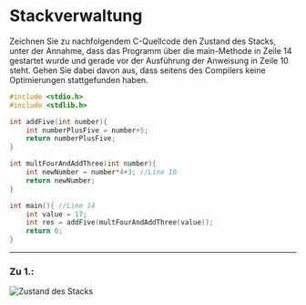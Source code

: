 # Stackverwaltung
Zeichnen Sie zu nachfolgendem C-Quellcode den Zustand des Stacks, unter der Annahme, dass das Programm über die main-Methode in Zeile 14 gestartet wurde und gerade vor der Ausführung der Anweisung in Zeile 10 steht. Gehen Sie dabei davon aus, dass seitens des Compilers keine Optimierungen stattgefunden haben.
```c
#include <stdio.h>
#include <stdlib.h>

int addFive(int number){
    int numberPlusFive = number+5;
    return numberPlusFive;
}

int multFourAndAddThree(int number){
    int newNumber = number*4+3; //Line 10
    return newNumber;
}

int main(){ //Line 14
    int value = 17;
    int res = addFive(multFourAndAddThree(value));
    return 0;
}
```
---
### Zu 1.:
![Zustand des Stacks](https://cdn.discordapp.com/attachments/573590738634277029/965598498064048138/image0.jpg)
